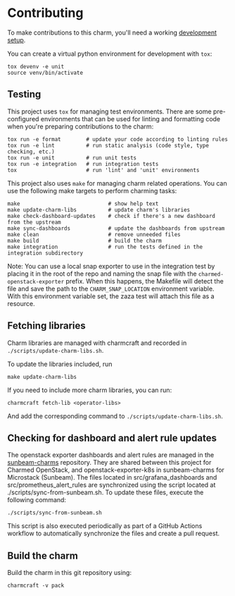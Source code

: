 # Contributing

To make contributions to this charm, you'll need a working [development setup](https://juju.is/docs/sdk/dev-setup).

You can create a virtual python environment for development with `tox`:

```shell
tox devenv -e unit
source venv/bin/activate
```

## Testing

This project uses `tox` for managing test environments. There are some pre-configured environments
that can be used for linting and formatting code when you're preparing contributions to the charm:

```shell
tox run -e format        # update your code according to linting rules
tox run -e lint          # run static analysis (code style, type checking, etc.)
tox run -e unit          # run unit tests
tox run -e integration   # run integration tests
tox                      # run 'lint' and 'unit' environments
```

This project also uses `make` for managing charm related operations. You can use the following make
targets to perform charming tasks:

```shell
make                            # show help text
make update-charm-libs          # update charm's libraries
make check-dashboard-updates    # check if there's a new dashboard from the upstream
make sync-dashboards            # update the dashboards from upstream
make clean                      # remove unneeded files
make build                      # build the charm
make integration                # run the tests defined in the integration subdirectory
```

Note: You can use a local snap exporter to use in the integration test by placing it in the root of
the repo and naming the snap file with the `charmed-openstack-exporter` prefix. When this happens,
the Makefile will detect the file and save the path to the `CHARM_SNAP_LOCATION` environment
variable. With this environment variable set, the zaza test will attach this file as a resource.

## Fetching libraries

Charm libraries are managed with charmcraft and recorded in `./scripts/update-charm-libs.sh`.

To update the libraries included, run

```shell
make update-charm-libs
```

If you need to include more charm libraries, you can run:

```shell
charmcraft fetch-lib <operator-libs>
```

And add the corresponding command to `./scripts/update-charm-libs.sh`.

## Checking for dashboard and alert rule updates

The openstack exporter dashboards and alert rules are managed
in the [sunbeam-charms](https://opendev.org/openstack/sunbeam-charms) repository.
They are shared between this project for Charmed OpenStack,
and openstack-exporter-k8s in sunbeam-charms for Microstack (Sunbeam).
The files located in src/grafana_dashboards and src/prometheus_alert_rules are synchronized using the script located at ./scripts/sync-from-sunbeam.sh. To update these files, execute the following command:

```shell
./scripts/sync-from-sunbeam.sh
```

This script is also executed periodically as part of a GitHub Actions workflow to automatically synchronize the files and create a pull request.

## Build the charm

Build the charm in this git repository using:

```shell
charmcraft -v pack
```
